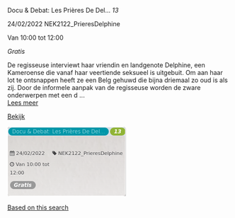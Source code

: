 Docu & Debat: Les Prières De Del... *13*

  
24/02/2022 NEK2122\_PrieresDelphine  

Van 10:00 tot 12:00

*Gratis*

  

De regisseuse interviewt haar vriendin en landgenote Delphine, een Kameroense die vanaf haar veertiende seksueel is uitgebuit. Om aan haar lot te ontsnappen heeft ze een Belg gehuwd die bijna driemaal zo oud is als zij. Door de informele aanpak van de regisseuse worden de zware onderwerpen met een d ...  
[Lees meer](https://tickets.vgc.be/activity/subscribe/NEK2122_PrieresDelphine)

[Bekijk](https://tickets.vgc.be/activity/subscribe/NEK2122_PrieresDelphine)

![](69304.png)

[Based on this search](https://tickets.vgc.be/activity/index?&vrijeplaatsen=1&Age%5B%5D=3%2C4&entity=241)